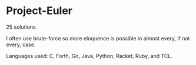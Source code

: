 # Project-Euler
25 solutions.

I often use brute-force so more eloquence is possible in almost every, if not every, case.

Languages used: C, Forth, Go, Java, Python, Racket, Ruby, and TCL.
